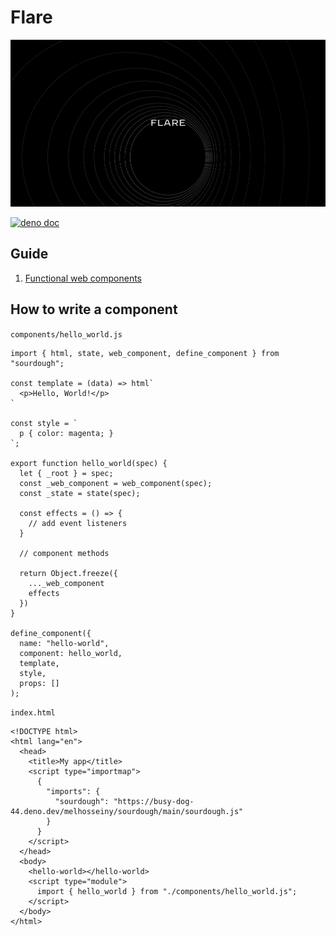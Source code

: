 # Flare

![](https://github.com/melhosseiny/sourdough/blob/3d0a00c0de64b37cd2de4f72311e3ea4a348bb80/repo.png)

[![deno doc](https://doc.deno.land/badge.svg)](https://doc.deno.land/https://raw.githubusercontent.com/melhosseiny/sourdough/main/sourdough.js)

## Guide

1. [Functional web components](https://warm-dawn.deno.dev/composing-user-interfaces-without-frameworks-part-1)

## How to write a component

`components/hello_world.js`

    import { html, state, web_component, define_component } from "sourdough";

    const template = (data) => html`
      <p>Hello, World!</p>
    `

    const style = `
      p { color: magenta; }
    `;

    export function hello_world(spec) {
      let { _root } = spec;
      const _web_component = web_component(spec);
      const _state = state(spec);

      const effects = () => {
        // add event listeners
      }

      // component methods

      return Object.freeze({
        ..._web_component
        effects
      })
    }

    define_component({
      name: "hello-world",
      component: hello_world,
      template,
      style,
      props: []
    );

`index.html`

    <!DOCTYPE html>
    <html lang="en">
      <head>
        <title>My app</title>
        <script type="importmap">
          {
            "imports": {
              "sourdough": "https://busy-dog-44.deno.dev/melhosseiny/sourdough/main/sourdough.js"
            }
          }
        </script>
      </head>
      <body>
        <hello-world></hello-world>
        <script type="module">
          import { hello_world } from "./components/hello_world.js";
        </script>
      </body>
    </html>

